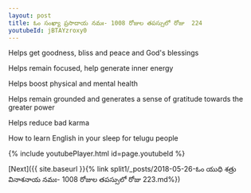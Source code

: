 ```yaml
---
layout: post
title: ఓం సంఖ్యా ప్రసాదాయ నమః- 1008 రోజుల తపస్సులో రోజు  224
youtubeId: jBTAYzroxy0
---
```

 
 
Helps get goodness, bliss and peace and God's blessings
 
Helps remain focused, help generate inner energy 
 
Helps boost physical and mental health 
 
Helps remain grounded and generates a sense of gratitude towards the greater power 
 
Helps reduce bad karma
 
How to learn English in your sleep for telugu people
 
 
 
 


{% include youtubePlayer.html id=page.youtubeId %}
 
[Next]({{ site.baseurl }}{% link split1/_posts/2018-05-26-ఓం యుధి శత్రు వినాశనాయ నమః- 1008 రోజుల తపస్సులో రోజు 223.md%})
 
